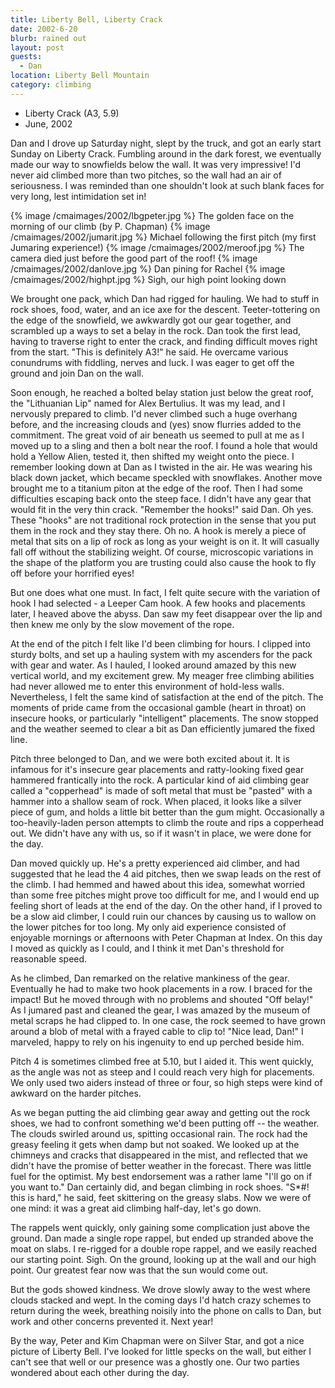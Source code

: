 ```yaml
---
title: Liberty Bell, Liberty Crack
date: 2002-6-20
blurb: rained out
layout: post
guests:
  - Dan
location: Liberty Bell Mountain
category: climbing
---
```


* Liberty Crack (A3, 5.9)
* June, 2002

Dan 
and I drove up Saturday night, slept by the truck, and got an
early start Sunday on Liberty Crack. Fumbling around in the dark
forest, we eventually made our way to snowfields below the wall. It
was very impressive! I'd never aid climbed more than two pitches, so
the wall had an air of seriousness. I was reminded than one shouldn't
look at such blank faces for very long, lest intimidation set in!

{% image /cmaimages/2002/lbgpeter.jpg %}
The golden face on the morning of our climb (by P. Chapman)
{% image /cmaimages/2002/jumarit.jpg %}
Michael following the first pitch (my first Jumaring experience!)
{% image /cmaimages/2002/meroof.jpg %}
The camera died just before the good part of the roof!
{% image /cmaimages/2002/danlove.jpg %}
Dan pining for Rachel
{% image /cmaimages/2002/highpt.jpg %}
Sigh, our high point looking down

We brought one pack, which Dan had rigged for hauling. We had to stuff
in rock shoes, food, water, and an ice axe for the
descent. Teeter-tottering on the edge of the snowfield, we awkwardly
got our gear together, and scrambled up a ways to set a belay in the
rock. Dan took the first lead, having to traverse right to enter the
crack, and finding difficult moves right from the start. "This is
definitely A3!" he said. He overcame various conundrums with fiddling,
nerves and luck. I was eager to get off the ground and join Dan on the
wall.


Soon enough, he reached a bolted belay station just below the great
roof, the "Lithuanian Lip" named for Alex Bertulius. It was my lead,
and I nervously prepared to climb. I'd never climbed such a huge
overhang before, and the increasing clouds and (yes) snow flurries
added to the commitment. The great void of air beneath us seemed to
pull at me as I moved up to a sling and then a bolt near the roof. I
found a hole that would hold a Yellow Alien, tested it, then shifted
my weight onto the piece. I remember looking down at Dan as I twisted
in the air. He was wearing his black down jacket, which became
speckled with snowflakes. Another move brought me to a titanium piton
at the edge of the roof. Then I had some difficulties escaping back
onto the steep face.  I didn't have any gear that would fit in the
very thin crack. "Remember the hooks!" said Dan. Oh yes. These "hooks"
are not traditional rock protection in the sense that you put them in
the rock and they stay there. Oh no. A hook is merely a piece of metal
that sits on a lip of rock as long as your weight is on it. It will
casually fall off without the stabilizing weight.  Of course,
microscopic variations in the shape of the platform you are trusting
could also cause the hook to fly off before your horrified eyes!


But one does what one must. In fact, I felt quite secure with the
variation of hook I had selected - a Leeper Cam hook. A few hooks and
placements later, I heaved above the abyss. Dan saw my feet disappear
over the lip and then knew me only by the slow movement of the rope.


At the end of the pitch I felt like I'd been climbing for hours. I
clipped into sturdy bolts, and set up a hauling system with my
ascenders for the pack with gear and water. As I hauled, I looked
around amazed by this new vertical world, and my excitement grew. My
meager free climbing abilities had never allowed me to enter this
environment of hold-less walls. Nevertheless, I felt the same kind of
satisfaction at the end of the pitch. The moments of pride came from
the occasional gamble (heart in throat) on insecure hooks, or
particularly "intelligent" placements. The snow stopped and the
weather seemed to clear a bit as Dan efficiently jumared the fixed
line.


Pitch three belonged to Dan, and we were both excited about it. It is
infamous for it's insecure gear placements and ratty-looking fixed
gear hammered frantically into the rock. A particular kind of aid
climbing gear called a "copperhead" is made of soft metal that must be
"pasted" with a hammer into a shallow seam of rock.  When placed, it
looks like a silver piece of gum, and holds a little bit better than
the gum might. Occasionally a too-heavily-laden person attempts to
climb the route and rips a copperhead out. We didn't have any with us,
so if it wasn't in place, we were done for the day.


Dan moved quickly up. He's a pretty experienced aid climber, and had
suggested that he lead the 4 aid pitches, then we swap leads on the
rest of the climb. I had hemmed and hawed about this idea, somewhat
worried than some free pitches might prove too difficult for me, and I
would end up feeling short of leads at the end of the day. On the
other hand, if I proved to be a slow aid climber, I could ruin our
chances by causing us to wallow on the lower pitches for too long. My
only aid experience consisted of enjoyable mornings or afternoons with
Peter Chapman at Index.  On this day I moved as quickly as I could,
and I think it met Dan's threshold for reasonable speed.


As he climbed, Dan remarked on the relative mankiness of the
gear. Eventually he had to make two hook placements in a row. I braced
for the impact! But he moved through with no problems and shouted "Off
belay!" As I jumared past and cleaned the gear, I was amazed by the
museum of metal scraps he had clipped to. In one case, the rock seemed
to have grown around a blob of metal with a frayed cable to clip to!
"Nice lead, Dan!" I marveled, happy to rely on his ingenuity to end
up perched beside him.


Pitch 4 is sometimes climbed free at 5.10, but I aided it. This went
quickly, as the angle was not as steep and I could reach very high for
placements. We only used two aiders instead of three or four, so high
steps were kind of awkward on the harder pitches.


As we began putting the aid climbing gear away and getting out the
rock shoes, we had to confront something we'd been putting off -- the
weather. The clouds swirled around us, spitting occasional rain. The
rock had the greasy feeling it gets when damp but not soaked. We
looked up at the chimneys and cracks that disappeared in the mist, and
reflected that we didn't have the promise of better weather in the
forecast. There was little fuel for the optimist. My best endorsement
was a rather lame "I'll go on if you want to." Dan certainly did, and
began climbing in rock shoes. "S*#! this is hard," he said, feet
skittering on the greasy slabs.  Now we were of one mind: it was a
great aid climbing half-day, let's go down.


The rappels went quickly, only gaining some complication just above
the ground.  Dan made a single rope rappel, but ended up stranded
above the moat on slabs.  I re-rigged for a double rope rappel, and we
easily reached our starting point.  Sigh. On the ground, looking up at
the wall and our high point. Our greatest fear now was that the sun
would come out.


But the gods showed kindness. We drove slowly away to the west where
clouds stacked and wept. In the coming days I'd hatch crazy schemes to
return during the week, breathing noisily into the phone on calls to
Dan, but work and other concerns prevented it. Next year!


By the way, Peter and Kim Chapman were on Silver Star, and got a nice
picture of Liberty Bell. I've looked for little specks on the wall,
but either I can't see that well or our presence was a ghostly
one. Our two parties wondered about each other during the day.


